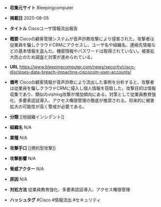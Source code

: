 - **収集元サイト**
Bleepingcomputer

- **掲載日**
2025-08-05

- **タイトル**
Ciscoユーザ情報流出報告

- **概要**
Ciscoの顧客管理システムが音声詐欺攻撃により侵害された。攻撃者は従業員を騙しクラウドCRMにアクセスし、ユーザ名や組織名、連絡先情報などの基本情報を盗んだ。機密情報やパスワードは取得されていない。被害拡大防止のため調査と対策が進められている。

- **URL**
https://www.bleepingcomputer.com/news/security/cisco-discloses-data-breach-impacting-ciscocom-user-accounts/

- **備考**
Ciscoの顧客情報が音声詐欺により流出した事例を分析すると、攻撃者は従業員を騙しクラウドCRMに侵入し個人情報を窃取した。攻撃目的は情報収集であり、類似のvishing攻撃が増加傾向にある。対策として従業員教育強化、多要素認証導入、アクセス権限管理の徹底が推奨される。将来的に被害拡大の可能性が高く警戒が必要である。

- **分類**
[[他組織インシデント]]

- **組織名**
N/A

- **業種**
N/A

- **攻撃手口**
[[標的型攻撃]]

- **攻撃影響**
N/A

- **脅威アクター**
N/A

- **原因**
N/A

- **対処方法**
従業員教育強化、多要素認証導入、アクセス権限管理

- **ハッシュタグ**
#Cisco #情報流出 #セキュリティ
